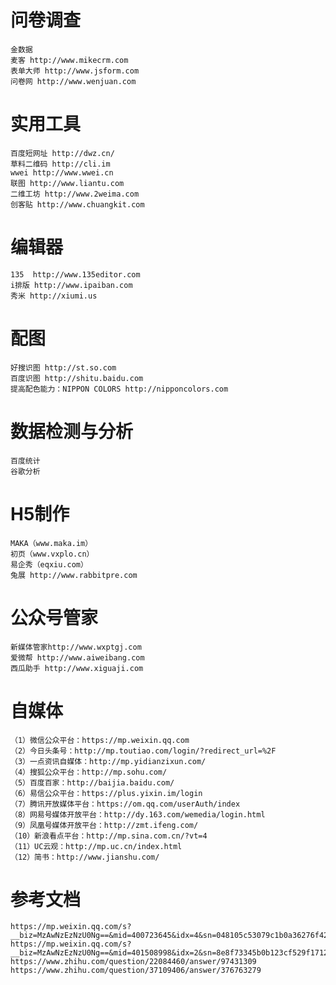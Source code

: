 # 问卷调查
    金数据
    麦客 http://www.mikecrm.com
    表单大师 http://www.jsform.com
    问卷网 http://www.wenjuan.com
# 实用工具
    百度短网址 http://dwz.cn/
    草料二维码 http://cli.im
    wwei http://www.wwei.cn
    联图 http://www.liantu.com
    二维工坊 http://www.2weima.com
    创客贴 http://www.chuangkit.com
# 编辑器
    135  http://www.135editor.com
    i排版 http://www.ipaiban.com
    秀米 http://xiumi.us
# 配图
    好搜识图 http://st.so.com
    百度识图 http://shitu.baidu.com
    提高配色能力：NIPPON COLORS http://nipponcolors.com
# 数据检测与分析
    百度统计
    谷歌分析
# H5制作
    MAKA（www.maka.im）
    初页（www.vxplo.cn）
    易企秀（eqxiu.com）
    兔展 http://www.rabbitpre.com
# 公众号管家
    新媒体管家http://www.wxptgj.com
    爱微帮 http://www.aiweibang.com
    西瓜助手 http://www.xiguaji.com
# 自媒体
    （1）微信公众平台：https://mp.weixin.qq.com
    （2）今日头条号：http://mp.toutiao.com/login/?redirect_url=%2F
    （3）一点资讯自媒体：http://mp.yidianzixun.com/
    （4）搜狐公众平台：http://mp.sohu.com/
    （5）百度百家：http://baijia.baidu.com/
    （6）易信公众平台：https://plus.yixin.im/login
    （7）腾讯开放媒体平台：https://om.qq.com/userAuth/index
    （8）网易号媒体开放平台：http://dy.163.com/wemedia/login.html
    （9）凤凰号媒体开放平台：http://zmt.ifeng.com/
    （10）新浪看点平台：http://mp.sina.com.cn/?vt=4
    （11）UC云观：http://mp.uc.cn/index.html
    （12）简书：http://www.jianshu.com/
# 参考文档
    https://mp.weixin.qq.com/s?__biz=MzAwNzEzNzU0Ng==&mid=400723645&idx=4&sn=048105c53079c1b0a36276f425390e58&scene=21#wechat_redirect
    https://mp.weixin.qq.com/s?__biz=MzAwNzEzNzU0Ng==&mid=401508998&idx=2&sn=8e8f73345b0b123cf529f17124572b7a&scene=21#wechat_redirect
    https://www.zhihu.com/question/22084460/answer/97431309
    https://www.zhihu.com/question/37109406/answer/376763279
